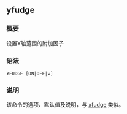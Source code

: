 ## yfudge 

### 概要

设置Y轴范围的附加因子

### 语法

``` {.bash}
YFUDGE [ON|OFF|v]
```

### 说明

该命令的选项、默认值及说明，与 [xfudge](/commands/xfudge.md) 类似。
